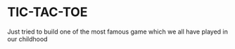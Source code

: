 # TIC-TAC-TOE
Just tried to build one of the most famous game which we all have played in our childhood 


